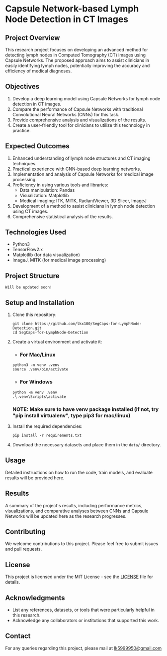# Capsule Network-based Lymph Node Detection in CT Images

## Project Overview

This research project focuses on developing an advanced method for detecting lymph nodes in Computed Tomography (CT) images using Capsule Networks. The proposed approach aims to assist clinicians in easily identifying lymph nodes, potentially improving the accuracy and efficiency of medical diagnoses.

## Objectives

1. Develop a deep learning model using Capsule Networks for lymph node detection in CT images.
2. Compare the performance of Capsule Networks with traditional Convolutional Neural Networks (CNNs) for this task.
3. Provide comprehensive analysis and visualizations of the results.
4. Create a user-friendly tool for clinicians to utilize this technology in practice.

## Expected Outcomes

1. Enhanced understanding of lymph node structures and CT imaging techniques.
2. Practical experience with CNN-based deep learning networks.
3. Implementation and analysis of Capsule Networks for medical image processing.
4. Proficiency in using various tools and libraries:
   - Data manipulation: Pandas
   - Visualization: Matplotlib
   - Medical imaging: ITK, MITK, RadiantViewer, 3D Slicer, ImageJ
5. Development of a method to assist clinicians in lymph node detection using CT images.
6. Comprehensive statistical analysis of the results.

## Technologies Used

- Python3
- TensorFlow2.x
- Matplotlib (for data visualization)
- ImageJ, MITK (for medical image processing)

## Project Structure

```
Will be updated soon!
```

## Setup and Installation

1. Clone this repository:
   ```
   git clone https://github.com/lkx100/SegCaps-for-LymphNode-Detection.git
   cd SegCaps-for-LymphNode-Detection
   ```

2. Create a virtual environment and activate it:
   - ### For Mac/Linux
   ```
   python3 -m venv .venv
   source .venv/bin/activate
   ```
   - ### For Windows
   ```
   python -m venv .venv
   .\.venv\Scripts\activate
   ```

   ### NOTE: Make sure to have venv package installed (if not, try "pip install virtualenv", type pip3 for mac/linux)

4. Install the required dependencies:
   ```
   pip install -r requirements.txt
   ```

5. Download the necessary datasets and place them in the `data/` directory.

## Usage

Detailed instructions on how to run the code, train models, and evaluate results will be provided here.

## Results

A summary of the project's results, including performance metrics, visualizations, and comparative analyses between CNNs and Capsule Networks will be updated here as the research progresses.

## Contributing

We welcome contributions to this project. Please feel free to submit issues and pull requests.

## License

This project is licensed under the MIT License - see the [LICENSE](LICENSE) file for details.

## Acknowledgments

- List any references, datasets, or tools that were particularly helpful in this research.
- Acknowledge any collaborators or institutions that supported this work.

## Contact

For any queries regarding this project, please mail at lk5999950@gmail.com